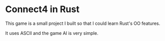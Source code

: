 # Connect4 in Rust

This game is a small project I built so that I could learn Rust's OO features.

It uses ASCII and the game AI is very simple.
